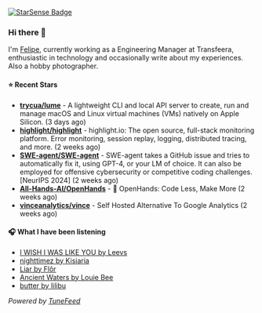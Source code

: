 <a href="https://starsense.app/developer-types" target="_blank"><img src="https://starsense.app/api/badge/?user=valtlfelipe" alt="StarSense Badge"></a>

### Hi there 👋

I'm [Felipe](https://felipevm.com), currently working as a Engineering Manager at Transfeera, enthusiastic in technology and occasionally write about my experiences. Also a hobby photographer.

#### ⭐ Recent Stars
- **[trycua/lume](https://github.com/trycua/lume)** - A lightweight CLI and local API server to create, run and manage macOS and Linux virtual machines (VMs) natively on Apple Silicon. (3 days ago)
- **[highlight/highlight](https://github.com/highlight/highlight)** - highlight.io: The open source, full-stack monitoring platform. Error monitoring, session replay, logging, distributed tracing, and more. (2 weeks ago)
- **[SWE-agent/SWE-agent](https://github.com/SWE-agent/SWE-agent)** - SWE-agent takes a GitHub issue and tries to automatically fix it, using GPT-4, or your LM of choice. It can also be employed for offensive cybersecurity or competitive coding challenges. [NeurIPS 2024]  (2 weeks ago)
- **[All-Hands-AI/OpenHands](https://github.com/All-Hands-AI/OpenHands)** - 🙌 OpenHands: Code Less, Make More (2 weeks ago)
- **[vinceanalytics/vince](https://github.com/vinceanalytics/vince)** - Self Hosted Alternative To Google Analytics (2 weeks ago)

#### 🎧 What I have been listening
- [I WISH I WAS LIKE YOU by Leevs](https://open.spotify.com/track/2uvuagXuHwY0WQuUsWJUuM)
- [nighttimez by Kisiaria](https://open.spotify.com/track/6j5nBipBPT7wS8p8p2QZme)
- [Liar by Flôr](https://open.spotify.com/track/4Q6lcRdTZBcrQMIpGPSNUf)
- [Ancient Waters by Louie Bee](https://open.spotify.com/track/0obqB3BecWV8AUWYLJFY3U)
- [butter by lilibu](https://open.spotify.com/track/2gouQWJVOdLrjfAF6N1WIg)

_Powered by [TuneFeed](https://tunefeed.app?ref=github.com)_


